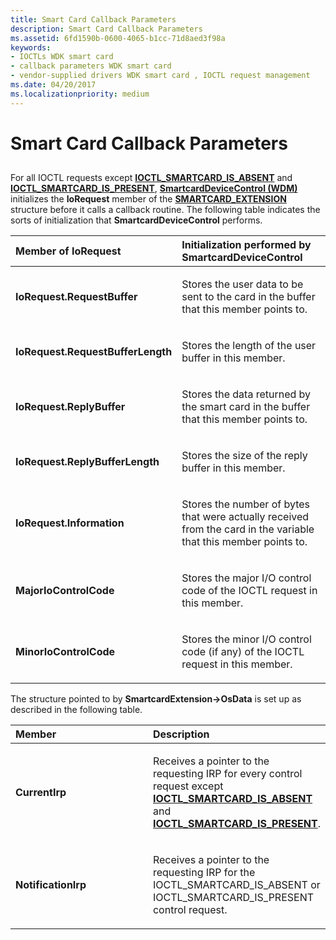 ```yaml
---
title: Smart Card Callback Parameters
description: Smart Card Callback Parameters
ms.assetid: 6fd1590b-0600-4065-b1cc-71d8aed3f98a
keywords:
- IOCTLs WDK smart card
- callback parameters WDK smart card
- vendor-supplied drivers WDK smart card , IOCTL request management
ms.date: 04/20/2017
ms.localizationpriority: medium
---
```


# Smart Card Callback Parameters


## <span id="_ntovr_smart_card_callback_parameters"></span><span id="_NTOVR_SMART_CARD_CALLBACK_PARAMETERS"></span>


For all IOCTL requests except [**IOCTL\_SMARTCARD\_IS\_ABSENT**](/previous-versions/windows/hardware/drivers/ff548905(v=vs.85)) and [**IOCTL\_SMARTCARD\_IS\_PRESENT**](/previous-versions/windows/hardware/drivers/ff548906(v=vs.85)), [**SmartcardDeviceControl (WDM)**](/previous-versions/ff548939(v=vs.85)) initializes the **IoRequest** member of the [**SMARTCARD\_EXTENSION**](/windows-hardware/drivers/ddi/smclib/ns-smclib-_smartcard_extension) structure before it calls a callback routine. The following table indicates the sorts of initialization that **SmartcardDeviceControl** performs.

<table>
<colgroup>
<col width="50%" />
<col width="50%" />
</colgroup>
<thead>
<tr class="header">
<th align="left">Member of IoRequest</th>
<th align="left">Initialization performed by SmartcardDeviceControl</th>
</tr>
</thead>
<tbody>
<tr class="odd">
<td align="left"><p><strong>IoRequest.RequestBuffer</strong></p></td>
<td align="left"><p>Stores the user data to be sent to the card in the buffer that this member points to.</p></td>
</tr>
<tr class="even">
<td align="left"><p><strong>IoRequest.RequestBufferLength</strong></p></td>
<td align="left"><p>Stores the length of the user buffer in this member.</p></td>
</tr>
<tr class="odd">
<td align="left"><p><strong>IoRequest.ReplyBuffer</strong></p></td>
<td align="left"><p>Stores the data returned by the smart card in the buffer that this member points to.</p></td>
</tr>
<tr class="even">
<td align="left"><p><strong>IoRequest.ReplyBufferLength</strong></p></td>
<td align="left"><p>Stores the size of the reply buffer in this member.</p></td>
</tr>
<tr class="odd">
<td align="left"><p><strong>IoRequest.Information</strong></p></td>
<td align="left"><p>Stores the number of bytes that were actually received from the card in the variable that this member points to.</p></td>
</tr>
<tr class="even">
<td align="left"><p><strong>MajorIoControlCode</strong></p></td>
<td align="left"><p>Stores the major I/O control code of the IOCTL request in this member.</p></td>
</tr>
<tr class="odd">
<td align="left"><p><strong>MinorIoControlCode</strong></p></td>
<td align="left"><p>Stores the minor I/O control code (if any) of the IOCTL request in this member.</p></td>
</tr>
</tbody>
</table>

 

The structure pointed to by **SmartcardExtension-&gt;OsData** is set up as described in the following table.

<table>
<colgroup>
<col width="50%" />
<col width="50%" />
</colgroup>
<thead>
<tr class="header">
<th align="left">Member</th>
<th align="left">Description</th>
</tr>
</thead>
<tbody>
<tr class="odd">
<td align="left"><p><strong>CurrentIrp</strong></p></td>
<td align="left"><p>Receives a pointer to the requesting IRP for every control request except <a href="https://docs.microsoft.com/previous-versions/windows/hardware/drivers/ff548905(v=vs.85)" data-raw-source="[&lt;strong&gt;IOCTL_SMARTCARD_IS_ABSENT&lt;/strong&gt;](/previous-versions/windows/hardware/drivers/ff548905(v=vs.85))"><strong>IOCTL_SMARTCARD_IS_ABSENT</strong></a> and <a href="https://docs.microsoft.com/previous-versions/windows/hardware/drivers/ff548906(v=vs.85)" data-raw-source="[&lt;strong&gt;IOCTL_SMARTCARD_IS_PRESENT&lt;/strong&gt;](/previous-versions/windows/hardware/drivers/ff548906(v=vs.85))"><strong>IOCTL_SMARTCARD_IS_PRESENT</strong></a>.</p></td>
</tr>
<tr class="even">
<td align="left"><p><strong>NotificationIrp</strong></p></td>
<td align="left"><p>Receives a pointer to the requesting IRP for the IOCTL_SMARTCARD_IS_ABSENT or IOCTL_SMARTCARD_IS_PRESENT control request.</p></td>
</tr>
</tbody>
</table>

 

 

